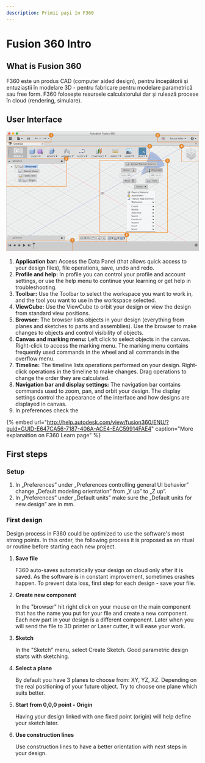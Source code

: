 ```yaml
---
description: Primii pași în F360
---
```


# Fusion 360 Intro

## What is Fusion 360

F360 este un produs CAD \(computer aided design\), pentru începătorii și entuziaștii în modelare 3D - pentru fabricare pentru modelare parametrică sau free form. F360 folosește resursele calculatorului dar și rulează procese în cloud \(rendering, simulare\).

## User Interface

![](../.gitbook/assets/guid-b71ccaab-83fc-4119-825a-63e968abef4c.png)



1. **Application bar:** Access the Data Panel \(that allows quick access to your design files\), file operations, save, undo and redo.
2. **Profile and help:** In profile you can control your profile and account settings, or use the help menu to continue your learning or get help in troubleshooting.
3. **Toolbar:** Use the Toolbar to select the workspace you want to work in, and the tool you want to use in the workspace selected.
4. **ViewCube:** Use the ViewCube to orbit your design or view the design from standard view positions.
5. **Browser:** The browser lists objects in your design \(everything from planes and sketches to parts and assemblies\). Use the browser to make changes to objects and control visibility of objects.
6. **Canvas and marking menu:** Left click to select objects in the canvas. Right-click to access the marking menu. The marking menu contains frequently used commands in the wheel and all commands in the overflow menu.
7. **Timeline:** The timeline lists operations performed on your design. Right-click operations in the timeline to make changes. Drag operations to change the order they are calculated.
8. **Navigation bar and display settings:** The navigation bar contains commands used to zoom, pan, and orbit your design. The display settings control the appearance of the interface and how designs are displayed in canvas.
9. In preferences check the 

{% embed url="http://help.autodesk.com/view/fusion360/ENU/?guid=GUID-E647CA56-7187-406A-ACE4-EAC59914FAE4" caption="More explanaition on F360 Learn page" %}

## First steps

### Setup

1. In „Preferences” under „Preferences controlling general UI behavior” change „Default modeling orientation” from „Y up” to „Z up”.
2. In „Preferences” under „Default units” make sure the „Default units for new design” are in mm.

### First design

Design process in F360 could be optimized to use the software's most strong points. In this order, the following process it is proposed as an ritual or routine before starting each new project.

1. **Save file**

   F360 auto-saves automatically your design on cloud only after it is saved. As the software is in constant improvement, sometimes crashes happen. To prevent data loss, first step for each design - save your file.

2. **Create new component**

   In the "browser" hit right click on your mouse on the main component that has the name you put for your file and create a new component. Each new part in your design is a different component. Later when you will send the file to 3D printer or Laser cutter, it will ease your work.

3. **Sketch**

   In the  "Sketch" menu, select Create Sketch. Good parametric design starts with sketching.

4. **Select a plane**

   By default you have 3 planes to choose from: XY, YZ, XZ. Depending on the real positioning of your future object. Try to choose one plane which suits better.

5. **Start from 0,0,0 point - Origin**

   Having your design linked with one fixed point \(origin\) will help define your sketch later.

6. **Use construction lines**

   Use construction lines to have a better orientation with next steps in your design.

